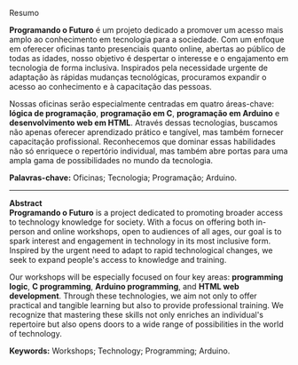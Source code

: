 Resumo

**Programando o Futuro** é um projeto dedicado a promover um acesso mais amplo ao conhecimento em tecnologia para a sociedade. Com um enfoque em oferecer oficinas tanto presenciais quanto online, abertas ao público de todas as idades, nosso objetivo é despertar o interesse e o engajamento em tecnologia de forma inclusiva. Inspirados pela necessidade urgente de adaptação às rápidas mudanças tecnológicas, procuramos expandir o acesso ao conhecimento e à capacitação das pessoas.  

Nossas oficinas serão especialmente centradas em quatro áreas-chave: **lógica de programação**, **programação em C**, **programação em Arduino** e **desenvolvimento web em HTML**. Através dessas tecnologias, buscamos não apenas oferecer aprendizado prático e tangível, mas também fornecer capacitação profissional. Reconhecemos que dominar essas habilidades não só enriquece o repertório individual, mas também abre portas para uma ampla gama de possibilidades no mundo da tecnologia.  

**Palavras-chave:** Oficinas; Tecnologia; Programação; Arduino.  

---  

**Abstract**  
**Programando o Futuro** is a project dedicated to promoting broader access to technology knowledge for society. With a focus on offering both in-person and online workshops, open to audiences of all ages, our goal is to spark interest and engagement in technology in its most inclusive form. Inspired by the urgent need to adapt to rapid technological changes, we seek to expand people's access to knowledge and training.  

Our workshops will be especially focused on four key areas: **programming logic**, **C programming**, **Arduino programming**, and **HTML web development**. Through these technologies, we aim not only to offer practical and tangible learning but also to provide professional training. We recognize that mastering these skills not only enriches an individual's repertoire but also opens doors to a wide range of possibilities in the world of technology.  

**Keywords:** Workshops; Technology; Programming; Arduino.  
